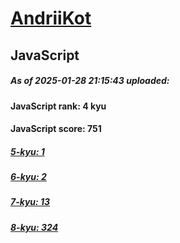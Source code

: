 # [AndriiKot](https://www.codewars.com/users/AndriiKot) 

## JavaScript

##### As of 2025-01-28 21:15:43 uploaded:

#### JavaScript rank: 4 kyu

#### JavaScript score: 751

##### [5-kyu: 1](https://github.com/AndriiKot/JavaScript__CodeWars/tree/main/kyu-5)

##### [6-kyu: 2](https://github.com/AndriiKot/JavaScript__CodeWars/tree/main/kyu-6)

##### [7-kyu: 13](https://github.com/AndriiKot/JavaScript__CodeWars/tree/main/kyu-7)

##### [8-kyu: 324](https://github.com/AndriiKot/JavaScript__CodeWars/tree/main/kyu-8)

